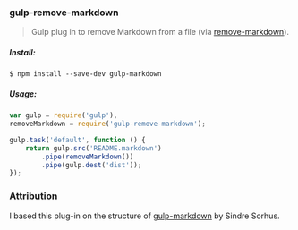 ### gulp-remove-markdown
> Gulp plug in to remove Markdown from a file (via [remove-markdown](https://github.com/stiang/remove-markdown)). 

##### Install:

    $ npm install --save-dev gulp-markdown

##### Usage:
```js
var gulp = require('gulp'),
removeMarkdown = require('gulp-remove-markdown');

gulp.task('default', function () {
	return gulp.src('README.markdown')
		.pipe(removeMarkdown())
		.pipe(gulp.dest('dist'));
});
```

### Attribution

I based this plug-in on the structure of [gulp-markdown](https://github.com/sindresorhus/gulp-markdown) by
Sindre Sorhus.
